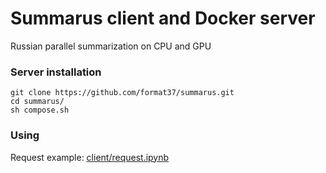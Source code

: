 # Summarus client and Docker server
Russian parallel summarization on CPU and GPU
### Server installation
```
git clone https://github.com/format37/summarus.git
cd summarus/
sh compose.sh
```
### Using
Request example: [client/request.ipynb](https://github.com/format37/summarus/blob/master/client/request.ipynb)
